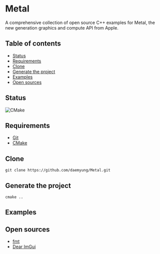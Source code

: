 # Metal
A comprehensive collection of open source C++ examples for Metal, the new generation graphics and compute API from Apple.

## Table of contents
+ [Status](#status)
+ [Requirements](#requirements)
+ [Clone](#clone)
+ [Generate the project](#generate-the-project)
+ [Examples](#examples)
+ [Open sources](#open-sources)

## Status
![CMake](https://github.com/daemyung/Metal/workflows/CMake/badge.svg)

## Requirements
+ [Git](https://git-scm.com/downloads)
+ [CMake](https://cmake.org/download/)

## Clone
```
git clone https://github.com/daemyung/Metal.git
```

## Generate the project
```
cmake ..
```

## Examples

## Open sources
+ [fmt](https://github.com/fmtlib/fmt)
+ [Dear ImGui](https://github.com/ocornut/imgui)
